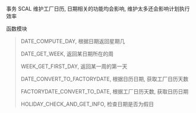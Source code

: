 事务 SCAL 维护工厂日历, 日期相关的功能均会影响, 维护太多还会影响计划执行效率

函数模块
> DATE_COMPUTE_DAY, 根据日期返回星期几
>
> DATE_GET_WEEK, 返回某日期所在的周
>
> WEEK_GET_FIRST_DAY, 返回某一周的第一天
>
> DATE_CONVERT_TO_FACTORYDATE, 根据日历日期, 获取工厂日历天数
>
> FACTORYDATE_CONVERT_TO_DATE, 根据工厂日历天数, 获取日历日期
>
> HOLIDAY_CHECK_AND_GET_INFO, 检查日期是否为假日